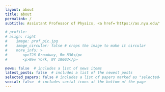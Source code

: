 ```yaml
---
layout: about
title: about
permalink: /
subtitle: Assistant Professor of Physics, <a href='https://as.nyu.edu/faculty/sarah-kostinski.html'>New York University</a>. 

# profile: 
# align: right 
#    image: prof_pic.jpg 
#    image_circular: false # crops the image to make it circular 
#    more_info: > 
#       <p>726 Broadway, Rm 836</p>
#       <p>New York, NY 10003</p> 

news: false  # includes a list of news items
latest_posts: false  # includes a list of the newest posts
selected_papers: false # includes a list of papers marked as "selected={true}"
social: false  # includes social icons at the bottom of the page
---
```


<!-- Write your biography here. Tell the world about yourself. Link to your favorite [subreddit](http://reddit.com). You can put a picture in, too. The code is already in, just name your picture `prof_pic.jpg` and put it in the `img/` folder. -->

<!-- Put your address / P.O. box / other info right below your picture. You can also disable any of these elements by editing `profile` property of the YAML header of your `_pages/about.md`. Edit `_bibliography/papers.bib` and Jekyll will render your [publications page](/al-folio/publications/) automatically. -->

<!-- Link to your social media connections, too. This theme is set up to use [Font Awesome icons](https://fontawesome.com/) and [Academicons](https://jpswalsh.github.io/academicons/), like the ones below. Add your Facebook, Twitter, LinkedIn, Google Scholar, or just disable all of them. -->

